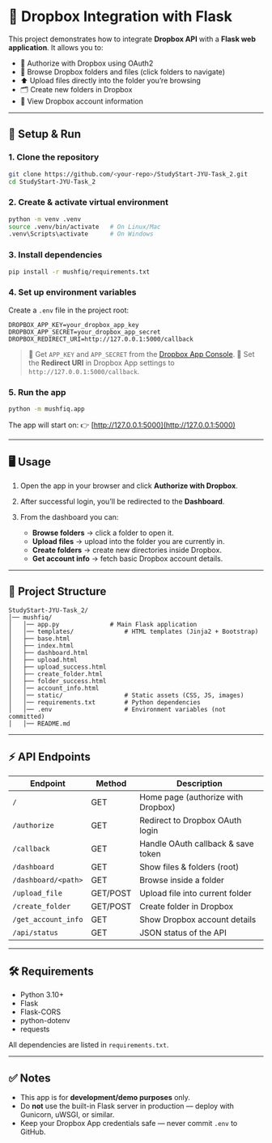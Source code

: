 # 📂 Dropbox Integration with Flask

This project demonstrates how to integrate **Dropbox API** with a **Flask web application**.
It allows you to:

* 🔑 Authorize with Dropbox using OAuth2
* 📁 Browse Dropbox folders and files (click folders to navigate)
* ⬆ Upload files directly into the folder you’re browsing
* 🗂️ Create new folders in Dropbox
* 👤 View Dropbox account information

---

## 🚀 Setup & Run

### 1. Clone the repository

```bash
git clone https://github.com/<your-repo>/StudyStart-JYU-Task_2.git
cd StudyStart-JYU-Task_2
```

### 2. Create & activate virtual environment

```bash
python -m venv .venv
source .venv/bin/activate   # On Linux/Mac
.venv\Scripts\activate      # On Windows
```

### 3. Install dependencies

```bash
pip install -r mushfiq/requirements.txt
```

### 4. Set up environment variables

Create a `.env` file in the project root:

```env
DROPBOX_APP_KEY=your_dropbox_app_key
DROPBOX_APP_SECRET=your_dropbox_app_secret
DROPBOX_REDIRECT_URI=http://127.0.0.1:5000/callback
```

> 🔹 Get `APP_KEY` and `APP_SECRET` from the [Dropbox App Console](https://www.dropbox.com/developers/apps).
> 🔹 Set the **Redirect URI** in Dropbox App settings to `http://127.0.0.1:5000/callback`.

### 5. Run the app

```bash
python -m mushfiq.app
```

The app will start on:
👉 [http://127.0.0.1:5000](http://127.0.0.1:5000)

---

## 🖥️ Usage

1. Open the app in your browser and click **Authorize with Dropbox**.
2. After successful login, you’ll be redirected to the **Dashboard**.
3. From the dashboard you can:

   * **Browse folders** → click a folder to open it.
   * **Upload files** → upload into the folder you are currently in.
   * **Create folders** → create new directories inside Dropbox.
   * **Get account info** → fetch basic Dropbox account details.

---

## 📂 Project Structure

```
StudyStart-JYU-Task_2/
│── mushfiq/
│   │── app.py              # Main Flask application
│   │── templates/              # HTML templates (Jinja2 + Bootstrap)
│   ├── base.html
│   ├── index.html
│   ├── dashboard.html
│   ├── upload.html
│   ├── upload_success.html
│   ├── create_folder.html
│   ├── folder_success.html
│   │── account_info.html
│   │── static/                 # Static assets (CSS, JS, images)
│   │── requirements.txt        # Python dependencies
│   │── .env                    # Environment variables (not committed)
│   │── README.md
```

---

## ⚡ API Endpoints

| Endpoint            | Method   | Description                        |
| ------------------- | -------- | ---------------------------------- |
| `/`                 | GET      | Home page (authorize with Dropbox) |
| `/authorize`        | GET      | Redirect to Dropbox OAuth login    |
| `/callback`         | GET      | Handle OAuth callback & save token |
| `/dashboard`        | GET      | Show files & folders (root)        |
| `/dashboard/<path>` | GET      | Browse inside a folder             |
| `/upload_file`      | GET/POST | Upload file into current folder    |
| `/create_folder`    | GET/POST | Create folder in Dropbox           |
| `/get_account_info` | GET      | Show Dropbox account details       |
| `/api/status`       | GET      | JSON status of the API             |

---

## 🛠️ Requirements

* Python 3.10+
* Flask
* Flask-CORS
* python-dotenv
* requests

All dependencies are listed in `requirements.txt`.

---

## ✅ Notes

* This app is for **development/demo purposes** only.
* Do **not** use the built-in Flask server in production — deploy with Gunicorn, uWSGI, or similar.
* Keep your Dropbox App credentials safe — never commit `.env` to GitHub.
